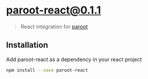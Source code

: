 # paroot-react@0.1.1

> React integration for [paroot](https://github.com/purplos/paroot)

## Installation

Add paroot-react as a dependency in your react project

```bash
npm install --save paroot-react
```

```js
```
